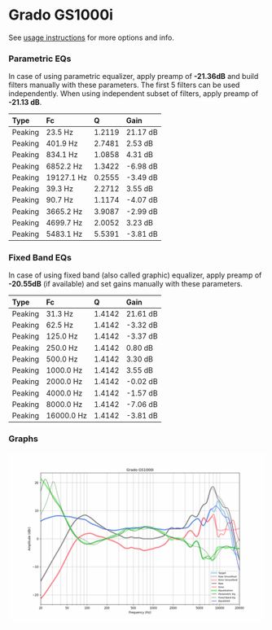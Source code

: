# Grado GS1000i
See [usage instructions](https://github.com/jaakkopasanen/AutoEq#usage) for more options and info.

### Parametric EQs
In case of using parametric equalizer, apply preamp of **-21.36dB** and build filters manually
with these parameters. The first 5 filters can be used independently.
When using independent subset of filters, apply preamp of **-21.13 dB**.

| Type    | Fc         |      Q | Gain     |
|:--------|:-----------|:-------|:---------|
| Peaking | 23.5 Hz    | 1.2119 | 21.17 dB |
| Peaking | 401.9 Hz   | 2.7481 | 2.53 dB  |
| Peaking | 834.1 Hz   | 1.0858 | 4.31 dB  |
| Peaking | 6852.2 Hz  | 1.3422 | -6.98 dB |
| Peaking | 19127.1 Hz | 0.2555 | -3.49 dB |
| Peaking | 39.3 Hz    | 2.2712 | 3.55 dB  |
| Peaking | 90.7 Hz    | 1.1174 | -4.07 dB |
| Peaking | 3665.2 Hz  | 3.9087 | -2.99 dB |
| Peaking | 4699.7 Hz  | 2.0052 | 3.23 dB  |
| Peaking | 5483.1 Hz  | 5.5391 | -3.81 dB |

### Fixed Band EQs
In case of using fixed band (also called graphic) equalizer, apply preamp of **-20.55dB**
(if available) and set gains manually with these parameters.

| Type    | Fc         |      Q | Gain     |
|:--------|:-----------|:-------|:---------|
| Peaking | 31.3 Hz    | 1.4142 | 21.61 dB |
| Peaking | 62.5 Hz    | 1.4142 | -3.32 dB |
| Peaking | 125.0 Hz   | 1.4142 | -3.37 dB |
| Peaking | 250.0 Hz   | 1.4142 | 0.80 dB  |
| Peaking | 500.0 Hz   | 1.4142 | 3.30 dB  |
| Peaking | 1000.0 Hz  | 1.4142 | 3.55 dB  |
| Peaking | 2000.0 Hz  | 1.4142 | -0.02 dB |
| Peaking | 4000.0 Hz  | 1.4142 | -1.57 dB |
| Peaking | 8000.0 Hz  | 1.4142 | -7.06 dB |
| Peaking | 16000.0 Hz | 1.4142 | -3.81 dB |

### Graphs
![](./Grado%20GS1000i.png)